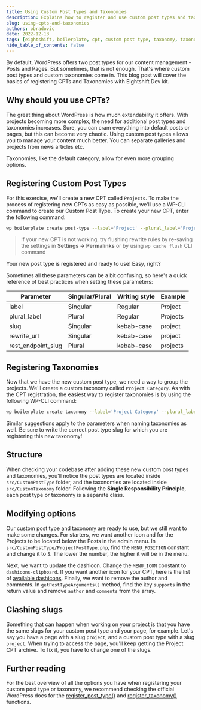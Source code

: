 ```yaml
---
title: Using Custom Post Types and Taxonomies
description: Explains how to register and use custom post types and taxonomies
slug: using-cpts-and-taxonomies
authors: obradovic
date: 2022-12-13
tags: [eightshift, boilerplate, cpt, custom post type, taxonomy, taxonomies, terms]
hide_table_of_contents: false
---
```


By default, WordPress offers two post types for our content management - Posts and Pages. But sometimes, that is not enough. That's where custom post types and custom taxonomies come in. This blog post will cover the basics of registering CPTs and Taxonomies with Eightshift Dev kit.

<!--truncate-->
## Why should you use CPTs?
The great thing about WordPress is how much extendability it offers. With projects becoming more complex, the need for additional post types and taxonomies increases. Sure, you can cram everything into default posts or pages, but this can become very chaotic. Using custom post types allows you to manage your content much better. You can separate galleries and projects from news articles etc.

Taxonomies, like the default category, allow for even more grouping options.

## Registering Custom Post Types
For this exercise, we'll create a new CPT called `Projects`. To make the process of registering new CPTs as easy as possible, we'll use a WP-CLI command to create our Custom Post Type. To create your new CPT, enter the following command:

```bash
wp boilerplate create post-type --label='Project' --plural_label='Projects' --slug='project' --rewrite_url='project' --rest_endpoint_slug='projects'
```

> If your new CPT is not working, try flushing rewrite rules by re-saving the settings in **Settings -> Permalinks** or by using `wp cache flush` CLI command

Your new post type is registered and ready to use! Easy, right?

Sometimes all these parameters can be a bit confusing, so here's a quick reference of best practices when setting these parameters:

| Parameter          | Singular/Plural | Writing style | Example  |
|--------------------|-----------------|---------------|----------|
| label              | Singular        | Regular       | Project  |
| plural_label       | Plural          | Regular       | Projects |
| slug               | Singular        | kebab-case    | project  |
| rewrite_url        | Singular        | kebab-case    | project  |
| rest_endpoint_slug | Plural          | kebab-case    | projects |

## Registering Taxonomies
Now that we have the new custom post type, we need a way to group the projects. We'll create a custom taxonomy called `Project Category`. As with the CPT registration, the easiest way to register taxonomies is by using the following WP-CLI command:

```bash
wp boilerplate create taxonomy --label='Project Category' --plural_label='Project Categories' --slug='project-category' --rest_endpoint_slug='project-categories' --post_type_slug='project'
```

Similar suggestions apply to the parameters when naming taxonomies as well. Be sure to write the correct post type slug for which you are registering this new taxonomy!

## Structure
When checking your codebase after adding these new custom post types and taxonomies, you'll notice the post types are located inside `src/CustomPostType` folder, and the taxonomies are located inside `src/CustomTaxonomy` folder. Following the **Single Responsibility Principle**, each post type or taxonomy is a separate class.

## Modifying options
Our custom post type and taxonomy are ready to use, but we still want to make some changes. For starters, we want another icon and for the Projects to be located below the Posts in the admin menu. In `src/CustomPostType/ProjectPostType.php`, find the `MENU_POSITION` constant and change it to `5`. The lower the number, the higher it will be in the menu.

Next, we want to update the dashicon. Change the `MENU_ICON` constant to `dashicons-clipboard`. If you want another icon for your CPT, here is the list of [available dashicons](https://developer.wordpress.org/resource/dashicons/). Finally, we want to remove the author and comments. In `getPostTypeArguments()` method, find the key `supports` in the return value and remove `author` and `comments` from the array.

## Clashing slugs
Something that can happen when working on your project is that you have the same slugs for your custom post type and your page, for example. Let's say you have a page with a slug `project`, and a custom post type with a slug `project`. When trying to access the page, you'll keep getting the Project CPT archive. To fix it, you have to change one of the slugs.

## Further reading
For the best overview of all the options you have when registering your custom post type or taxonomy, we recommend checking the official WordPress docs for the [register_post_type()](https://developer.wordpress.org/reference/functions/register_post_type/) and [register_taxonomy()](https://developer.wordpress.org/reference/functions/register_taxonomy/) functions.
